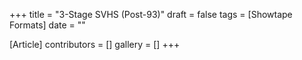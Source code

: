 +++
title = "3-Stage SVHS (Post-93)"
draft = false
tags = [Showtape Formats]
date = ""

[Article]
contributors = []
gallery = []
+++